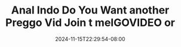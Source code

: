 --- 
title: "Anal Indo  Do You Want another Preggo Vid  Join t meIGOVIDEO or"
description: "download bokeh Anal Indo  Do You Want another Preggo Vid  Join t meIGOVIDEO or yandek full new"
date: 2024-11-15T22:29:54-08:00
file_code: "pkjrscspby01"
draft: false
cover: "cwztspvmc2agyxn7.jpg"
tags: ["Anal", "Indo", "You", "Want", "another", "Preggo", "Vid", "Join", "meIGOVIDEO", "bokep-indo", "bokep-viral", "bokep-ig"]
length: 22
fld_id: "1483139"
foldername: "Anal indo"
categories: ["Anal indo"]
views: 0
---